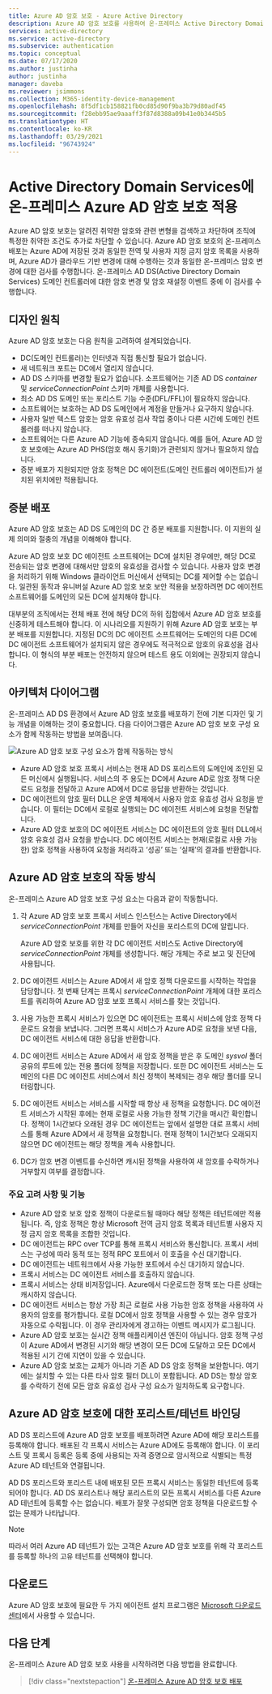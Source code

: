 ```yaml
---
title: Azure AD 암호 보호 - Azure Active Directory
description: Azure AD 암호 보호를 사용하여 온-프레미스 Active Directory Domain Services 환경에서 취약한 암호 금지
services: active-directory
ms.service: active-directory
ms.subservice: authentication
ms.topic: conceptual
ms.date: 07/17/2020
ms.author: justinha
author: justinha
manager: daveba
ms.reviewer: jsimmons
ms.collection: M365-identity-device-management
ms.openlocfilehash: 8f5df1cb158821fb0cd85d90f9ba3b79d80adf45
ms.sourcegitcommit: f28ebb95ae9aaaff3f87d8388a09b41e0b3445b5
ms.translationtype: HT
ms.contentlocale: ko-KR
ms.lasthandoff: 03/29/2021
ms.locfileid: "96743924"
---
```

# <a name="enforce-on-premises-azure-ad-password-protection-for-active-directory-domain-services"></a>Active Directory Domain Services에 온-프레미스 Azure AD 암호 보호 적용

Azure AD 암호 보호는 알려진 취약한 암호와 관련 변형을 검색하고 차단하며 조직에 특정한 취약한 조건도 추가로 차단할 수 있습니다. Azure AD 암호 보호의 온-프레미스 배포는 Azure AD에 저장된 것과 동일한 전역 및 사용자 지정 금지 암호 목록을 사용하며, Azure AD가 클라우드 기반 변경에 대해 수행하는 것과 동일한 온-프레미스 암호 변경에 대한 검사를 수행합니다. 온-프레미스 AD DS(Active Directory Domain Services) 도메인 컨트롤러에 대한 암호 변경 및 암호 재설정 이벤트 중에 이 검사를 수행합니다.

## <a name="design-principles"></a>디자인 원칙

Azure AD 암호 보호는 다음 원칙을 고려하여 설계되었습니다.

* DC(도메인 컨트롤러)는 인터넷과 직접 통신할 필요가 없습니다.
* 새 네트워크 포트는 DC에서 열리지 않습니다.
* AD DS 스키마를 변경할 필요가 없습니다. 소프트웨어는 기존 AD DS *container* 및 *serviceConnectionPoint* 스키마 개체를 사용합니다.
* 최소 AD DS 도메인 또는 포리스트 기능 수준(DFL/FFL)이 필요하지 않습니다.
* 소프트웨어는 보호하는 AD DS 도메인에서 계정을 만들거나 요구하지 않습니다.
* 사용자 일반 텍스트 암호는 암호 유효성 검사 작업 중이나 다른 시간에 도메인 컨트롤러를 떠나지 않습니다.
* 소프트웨어는 다른 Azure AD 기능에 종속되지 않습니다. 예를 들어, Azure AD 암호 보호에는 Azure AD PHS(암호 해시 동기화)가 관련되지 않거나 필요하지 않습니다.
* 증분 배포가 지원되지만 암호 정책은 DC 에이전트(도메인 컨트롤러 에이전트)가 설치된 위치에만 적용됩니다.

## <a name="incremental-deployment"></a>증분 배포

Azure AD 암호 보호는 AD DS 도메인의 DC 간 증분 배포를 지원합니다. 이 지원의 실제 의미와 절충의 개념을 이해해야 합니다.

Azure AD 암호 보호 DC 에이전트 소프트웨어는 DC에 설치된 경우에만, 해당 DC로 전송되는 암호 변경에 대해서만 암호의 유효성을 검사할 수 있습니다. 사용자 암호 변경을 처리하기 위해 Windows 클라이언트 머신에서 선택되는 DC를 제어할 수는 없습니다. 일관된 동작과 유니버설 Azure AD 암호 보호 보안 적용을 보장하려면 DC 에이전트 소프트웨어를 도메인의 모든 DC에 설치해야 합니다.

대부분의 조직에서는 전체 배포 전에 해당 DC의 하위 집합에서 Azure AD 암호 보호를 신중하게 테스트해야 합니다. 이 시나리오를 지원하기 위해 Azure AD 암호 보호는 부분 배포를 지원합니다. 지정된 DC의 DC 에이전트 소프트웨어는 도메인의 다른 DC에 DC 에이전트 소프트웨어가 설치되지 않은 경우에도 적극적으로 암호의 유효성을 검사합니다. 이 형식의 부분 배포는 안전하지 않으며 테스트 용도 이외에는 권장되지 않습니다.

## <a name="architectural-diagram"></a>아키텍처 다이어그램

온-프레미스 AD DS 환경에서 Azure AD 암호 보호를 배포하기 전에 기본 디자인 및 기능 개념을 이해하는 것이 중요합니다. 다음 다이어그램은 Azure AD 암호 보호 구성 요소가 함께 작동하는 방법을 보여줍니다.

![Azure AD 암호 보호 구성 요소가 함께 작동하는 방식](./media/concept-password-ban-bad-on-premises/azure-ad-password-protection.png)

* Azure AD 암호 보호 프록시 서비스는 현재 AD DS 포리스트의 도메인에 조인된 모든 머신에서 실행됩니다. 서비스의 주 용도는 DC에서 Azure AD로 암호 정책 다운로드 요청을 전달하고 Azure AD에서 DC로 응답을 반환하는 것입니다.
* DC 에이전트의 암호 필터 DLL은 운영 체제에서 사용자 암호 유효성 검사 요청을 받습니다. 이 필터는 DC에서 로컬로 실행되는 DC 에이전트 서비스에 요청을 전달합니다.
* Azure AD 암호 보호의 DC 에이전트 서비스는 DC 에이전트의 암호 필터 DLL에서 암호 유효성 검사 요청을 받습니다. DC 에이전트 서비스는 현재(로컬로 사용 가능한) 암호 정책을 사용하여 요청을 처리하고 ‘성공’ 또는 ‘실패’의 결과를 반환합니다. 

## <a name="how-azure-ad-password-protection-works"></a>Azure AD 암호 보호의 작동 방식

온-프레미스 Azure AD 암호 보호 구성 요소는 다음과 같이 작동합니다.

1. 각 Azure AD 암호 보호 프록시 서비스 인스턴스는 Active Directory에서 *serviceConnectionPoint* 개체를 만들어 자신을 포리스트의 DC에 알립니다.

    Azure AD 암호 보호를 위한 각 DC 에이전트 서비스도 Active Directory에 *serviceConnectionPoint* 개체를 생성합니다. 해당 개체는 주로 보고 및 진단에 사용됩니다.

1. DC 에이전트 서비스는 Azure AD에서 새 암호 정책 다운로드를 시작하는 작업을 담당합니다. 첫 번째 단계는 프록시 *serviceConnectionPoint* 개체에 대한 포리스트를 쿼리하여 Azure AD 암호 보호 프록시 서비스를 찾는 것입니다.

1. 사용 가능한 프록시 서비스가 있으면 DC 에이전트는 프록시 서비스에 암호 정책 다운로드 요청을 보냅니다. 그러면 프록시 서비스가 Azure AD로 요청을 보낸 다음, DC 에이전트 서비스에 대한 응답을 반환합니다.

1. DC 에이전트 서비스는 Azure AD에서 새 암호 정책을 받은 후 도메인 *sysvol* 폴더 공유의 루트에 있는 전용 폴더에 정책을 저장합니다. 또한 DC 에이전트 서비스는 도메인의 다른 DC 에이전트 서비스에서 최신 정책이 복제되는 경우 해당 폴더를 모니터링합니다.

1. DC 에이전트 서비스는 서비스를 시작할 때 항상 새 정책을 요청합니다. DC 에이전트 서비스가 시작된 후에는 현재 로컬로 사용 가능한 정책 기간을 매시간 확인합니다. 정책이 1시간보다 오래된 경우 DC 에이전트는 앞에서 설명한 대로 프록시 서비스를 통해 Azure AD에서 새 정책을 요청합니다. 현재 정책이 1시간보다 오래되지 않으면 DC 에이전트는 해당 정책을 계속 사용합니다.

1. DC가 암호 변경 이벤트를 수신하면 캐시된 정책을 사용하여 새 암호를 수락하거나 거부할지 여부를 결정합니다.

### <a name="key-considerations-and-features"></a>주요 고려 사항 및 기능

* Azure AD 암호 보호 암호 정책이 다운로드될 때마다 해당 정책은 테넌트에만 적용됩니다. 즉, 암호 정책은 항상 Microsoft 전역 금지 암호 목록과 테넌트별 사용자 지정 금지 암호 목록을 조합한 것입니다.
* DC 에이전트는 RPC over TCP를 통해 프록시 서비스와 통신합니다. 프록시 서비스는 구성에 따라 동적 또는 정적 RPC 포트에서 이 호출을 수신 대기합니다.
* DC 에이전트는 네트워크에서 사용 가능한 포트에서 수신 대기하지 않습니다.
* 프록시 서비스는 DC 에이전트 서비스를 호출하지 않습니다.
* 프록시 서비스는 상태 비저장입니다. Azure에서 다운로드한 정책 또는 다른 상태는 캐시하지 않습니다.
* DC 에이전트 서비스는 항상 가장 최근 로컬로 사용 가능한 암호 정책을 사용하여 사용자의 암호를 평가합니다. 로컬 DC에서 암호 정책을 사용할 수 있는 경우 암호가 자동으로 수락됩니다. 이 경우 관리자에게 경고하는 이벤트 메시지가 로그됩니다.
* Azure AD 암호 보호는 실시간 정책 애플리케이션 엔진이 아닙니다. 암호 정책 구성이 Azure AD에서 변경된 시기와 해당 변경이 모든 DC에 도달하고 모든 DC에서 적용된 시기 간에 지연이 있을 수 있습니다.
* Azure AD 암호 보호는 교체가 아니라 기존 AD DS 암호 정책을 보완합니다. 여기에는 설치할 수 있는 다른 타사 암호 필터 DLL이 포함됩니다. AD DS는 항상 암호를 수락하기 전에 모든 암호 유효성 검사 구성 요소가 일치하도록 요구합니다.

## <a name="forest--tenant-binding-for-azure-ad-password-protection"></a>Azure AD 암호 보호에 대한 포리스트/테넌트 바인딩

AD DS 포리스트에 Azure AD 암호 보호를 배포하려면 Azure AD에 해당 포리스트를 등록해야 합니다. 배포된 각 프록시 서비스는 Azure AD에도 등록해야 합니다. 이 포리스트 및 프록시 등록은 등록 중에 사용되는 자격 증명으로 암시적으로 식별되는 특정 Azure AD 테넌트와 연결됩니다.

AD DS 포리스트와 포리스트 내에 배포된 모든 프록시 서비스는 동일한 테넌트에 등록되어야 합니다. AD DS 포리스트나 해당 포리스트의 모든 프록시 서비스를 다른 Azure AD 테넌트에 등록할 수는 없습니다. 배포가 잘못 구성되면 암호 정책을 다운로드할 수 없는 문제가 나타납니다.

> [!NOTE]
> 따라서 여러 Azure AD 테넌트가 있는 고객은 Azure AD 암호 보호를 위해 각 포리스트를 등록할 하나의 고유 테넌트를 선택해야 합니다.

## <a name="download"></a>다운로드

Azure AD 암호 보호에 필요한 두 가지 에이전트 설치 프로그램은 [Microsoft 다운로드 센터](https://www.microsoft.com/download/details.aspx?id=57071)에서 사용할 수 있습니다.

## <a name="next-steps"></a>다음 단계

온-프레미스 Azure AD 암호 보호 사용을 시작하려면 다음 방법을 완료합니다.

> [!div class="nextstepaction"]
> [온-프레미스 Azure AD 암호 보호 배포](howto-password-ban-bad-on-premises-deploy.md)
